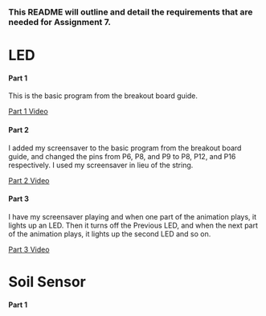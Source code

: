 
### This README will outline and detail the requirements that are needed for Assignment 7.

# LED 

#### Part 1

This is the basic program from the breakout board guide.

[Part 1 Video](https://imgur.com/a/nnSLWpz)

#### Part 2

I added my screensaver to the basic program from the breakout board guide, and changed the pins from P6, P8, and P9 to P8, P12, and P16 
respectively. I used my screensaver in lieu of the string. 

[Part 2 Video](https://imgur.com/a/tSUyrxF)

#### Part 3

I have my screensaver playing and when one part of the animation plays, it lights up an LED. Then it turns off the Previous LED, and when
the next part of the animation plays, it lights up the second LED and so on.

[Part 3 Video](https://imgur.com/a/SsQv2Go)


# Soil Sensor

#### Part 1
